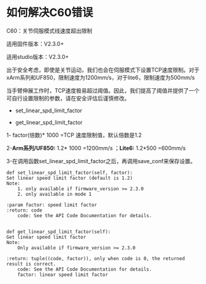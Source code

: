 # 如何解决C60错误

C60：关节伺服模式线速度超出限制

适用固件版本：V2.3.0+

适用studio版本：V2.3.0+

出于安全考虑，即使是关节运动，我们也会在伺服模式下设置TCP速度限制。对于xArm系列和UF850，限制速度为1200mm/s，对于lite6，限制速度为500mm/s

当手臂伸展工作时，TCP速度极易超过阈值。因此，我们提高了阈值并提供了一个可自行设置限制的参数，请在安全评估后谨慎修改。

* set_linear_spd_limit_factor

* get_linear_spd_limit_factor

1- factor(倍数)* 1000 =TCP 速度限制值，默认倍数是1.2

2-__Arm系列/UF850:__  1.2* 1000 =1200mm/s ；__Lite6:__ 1.2*500 =600mm/s

3-在调用函数set_linear_spd_limit_factor之后，再调用save_conf来保存设置。



```
def set_linear_spd_limit_factor(self, factor):
Set linear speed limit factor (default is 1.2)
Note:
    1. only available if firmware_version >= 2.3.0
    2. only available in mode 1

:param factor: speed limit factor
:return: code
    code: See the API Code Documentation for details.


def get_linear_spd_limit_factor(self):
Get linear speed limit factor
Note:
    Only available if firmware_version >= 2.3.0

:return: tuple((code, factor)), only when code is 0, the returned result is correct.
    code: See the API Code Documentation for details.
    factor: linear speed limit factor
```

